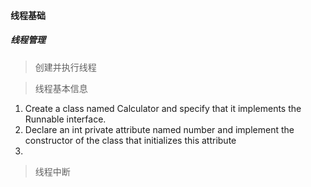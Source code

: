 #### 线程基础
##### 线程管理
> 创建并执行线程

> 线程基本信息

1. Create a class named Calculator and specify that it implements the Runnable interface.
2. Declare an int private attribute named number and implement the constructor of the class that initializes this attribute
3. 

> 线程中断

